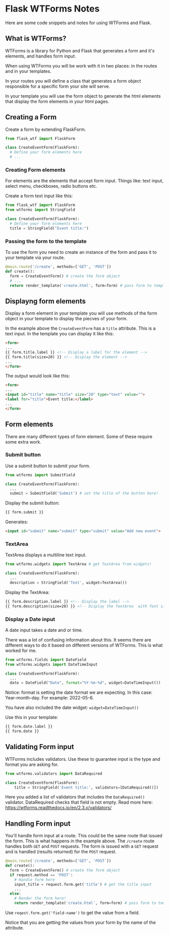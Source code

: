 # Flask WTForms Notes

Here are some code snippets and notes for using WTForms and Flask. 

## What is WTForms?

WTForms is a library for Python and Flask that generates a form and it's elements, and 
handles form input. 

When using WTForms you will be work with it in two places: in the routes and in your
templates.  

In your routes you will define a class that generates a form object responsible for a 
specific form your site will serve. 

In your template you will use the form object to generate the html elements that display 
the form elements in your html pages. 

## Creating a Form

Create a form by extending FlaskForm. 

```Python
from flask_wtf import FlaskForm

class CreateEventForm(FlaskForm):
  # Define your form elements here
  # ...
```

### Creating Form elements 

For elements are the elements that accept form input. Things like: text input, select menu, 
checkboxes, radio buttons etc. 

Create a form text input like this: 

```Python
from flask_wtf import FlaskForm
from wtforms import StringField

class CreateEventForm(FlaskForm):
  # Define your form elements here
  title = StringField("Event title:")
```

### Passing the form to the template

To use the form you need to create an instance of the form and pass it to your template 
via your route.

```Python
@main.route('/create', methods=['GET', 'POST'])
def create():
  form = CreateEventForm() # create the form object
  # ...
  return render_template('create.html', form=form) # pass form to template
```

## Displayng form elements 

Display a form element in your template you will use methods of the form object in your 
template to display the piecves of your form. 

In the example above the `CreateEventForm` has a `title` attribute. This is a text input. 
In the template you can display it like this: 

```HTML
<form>
...
{{ form.title.label }} <!-- Display a label for the element -->
{{ form.title(size=20) }} <!-- Display the element -->
...
</form>
```

The output would look like this: 

```HTML
<form>
...
<input id="title" name="title" size="20" type="text" value="">
<label for="title">Event title:</label>
...
</form>
```

## Form elements

There are many different types of form element. Some of these require some extra
work. 

### Submit button

Use a submit button to submit your form. 

```Python
from wtforms import SubmitField

class CreateEventForm(FlaskForm):
  ...
  submit = SubmitField('Submit') # set the title of the button here! 
```

Display the submit button: 

```HTML
{{ form.submit }}
```

Generates: 

```HTML
<input id="submit" name="submit" type="submit" value="Add new event">
```

### TextArea

TextArea displays a multiline text input. 

```Python
from wtforms.widgets import TextArea # get TextArea from widgets!

class CreateEventForm(FlaskForm):
  ...
  description = StringField('Text', widget=TextArea())
```

Display the TextArea:

```HTML
{{ form.description.label }} <!-- Display the label -->
{{ form.description(size=20) }} <!-- Display the TextArea  with font size 20 -->
```

### Display a Date input 

A date input takes a date and or time. 

There was a lot of confusing information about this. It seems there are 
different ways to do it based on different versions of WTForms. This is 
what worked for me. 

```Python
from wtforms.fields import DateField
from wtforms.widgets import DateTimeInput

class CreateEventForm(FlaskForm):
  ...
  date = DateField("Date", format="%Y-%m-%d", widget=DateTimeInput())
```

Notice: format is setting the date format we are expecting. In this case: 
Year-month-day. For example: 2022-05-6. 

You have also included the date widget: `widget=DateTimeInput()`

Use this in your template: 

```HTML
{{ form.date.label }}
{{ form.date }}
```

## Validating Form input 

WTForms includes validators. Use these to guarantee input is the type and 
format you are asking for. 

```Python
from wtforms.validators import DataRequired

class CreateEventForm(FlaskForm):
    title = StringField('Event title:', validators=[DataRequired()])
```

Here you added a list of validators that includes the `DataRequired()` 
validator. DataRequired checks that field is not empty. Read more here: 
https://wtforms.readthedocs.io/en/2.3.x/validators/

## Handling Form input

You'll handle form input at a route. This could be the same route that 
issued the form. This is what happens in the example above. The `/create` 
route handles both `GET` and `POST` requests. The form is issued with a `GET` 
request and is handled (results returned) for the `POST` request. 

```Python
@main.route('/create', methods=['GET', 'POST'])
def create():
  form = CreateEventForm() # create the form object
  if request.method == 'POST':
    # Handle form here
    input_title = request.form.get('title') # get the title input 
    ...
  else: 
    # Render the form here!
    return render_template('create.html', form=form) # pass form to template
```

Use `reqest.form.get('field-name')` to get the value from a field. 

Notice that you are getting the values from your form by the name of the 
attribute. 


